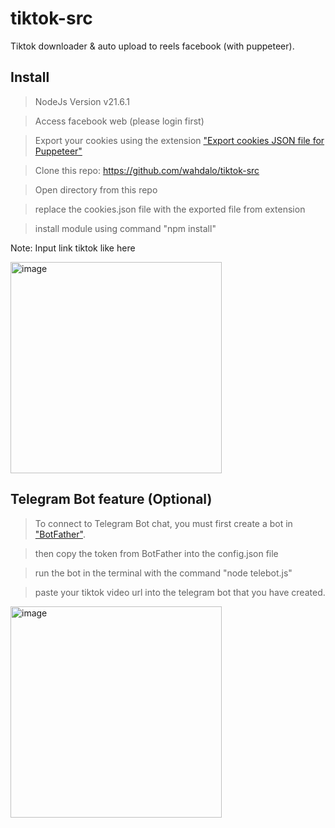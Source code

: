 # tiktok-src
Tiktok downloader &amp; auto upload to reels facebook (with puppeteer).

## Install
> NodeJs Version v21.6.1

> Access facebook web (please login first)

> Export your cookies using the extension ["Export cookies JSON file for Puppeteer"](https://chrome.google.com/webstore/detail/%E3%82%AF%E3%83%83%E3%82%AD%E3%83%BCjson%E3%83%95%E3%82%A1%E3%82%A4%E3%83%AB%E5%87%BA%E5%8A%9B-for-puppet/nmckokihipjgplolmcmjakknndddifde)

> Clone this repo: https://github.com/wahdalo/tiktok-src

> Open directory from this repo

> replace the cookies.json file with the exported file from extension

> install module using command "npm install"

Note: Input link tiktok like here 

<img width="338" alt="image" src="https://github.com/dinarsanjaya/tiktok-src/assets/34889287/10efe135-4183-48d8-b801-9aa9fce25750">


## Telegram Bot feature (Optional)
> To connect to Telegram Bot chat, you must first create a bot in ["BotFather"](https://t.me/BotFather).

> then copy the token from BotFather into the config.json file

> run the bot in the terminal with the command "node telebot.js"

> paste your tiktok video url into the telegram bot that you have created.

<img width="338" alt="image" src="https://github.com/wahdalo/tiktok-src/assets/50321468/70ddc312-f66b-4a60-a134-388f43c9e0ca">


